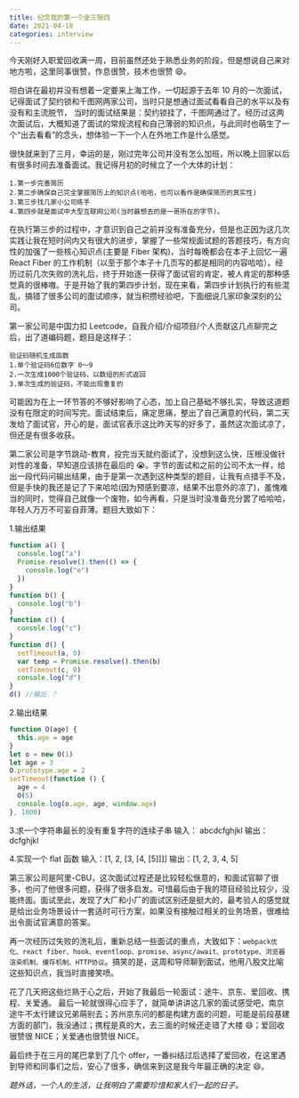 ```yaml
---
title: 纪念我的第一个金三银四
date: 2021-04-18
categories: interview
---
```


今天刚好入职爱回收满一周，目前虽然还处于熟悉业务的阶段，但是想说自己来对地方啦，这里同事很赞，作息很赞，技术也很赞 😄。

坦白讲在最初并没有想着一定要来上海工作，一切起源于去年 10 月的一次面试，记得面试了契约锁和千图网两家公司，当时只是想通过面试看看自己的水平以及有没有和主流脱节，
当时的面试结果是：契约锁挂了，千图网通过了。经历过这两次面试后，大概知道了面试的常规流程和自己薄弱的知识点，与此同时也萌生了一个“出去看看”的念头，想体验一下一个人在外地工作是什么感觉。

很快就来到了三月，幸运的是，刚过完年公司并没有怎么加班，所以晚上回家以后有很多时间去准备面试。我记得月初的时候立了一个大体的计划：

```
1.第一步完善简历
2.第二步确保自己完全掌握简历上的知识点(哈哈，也可以看作是确保简历的真实性)
3.第三步找几家小公司练手
4.第四步就是面试中大型互联网公司(当时最想去的是一哥所在的字节)。
```

在执行第三步的过程中，才意识到自己之前并没有准备充分，但是也正因为这几次实践让我在短时间内又有很大的进步，掌握了一些常规面试题的答题技巧，有方向性的加强了一些核心知识点(主要是 Fiber 架构)，当时每晚都会在本子上回忆一遍 React Fiber 的工作机制（以至于那个本子十几页写的都是相同的内容哈哈）。经历过前几次失败的洗礼后，终于开始逐一获得了面试官的肯定，被人肯定的那种感觉真的很棒嗷。于是开始了我的第四步计划，现在来看，第四步计划执行的有些混乱，搞错了很多公司的面试顺序，就当积攒经验吧，下面细说几家印象深刻的公司。

第一家公司是中国力扣 Leetcode，自我介绍/介绍项目/个人贡献这几点聊完之后，出了道编码题，题目是这样子：

```
验证码随机生成函数
1.单个验证码6位数字 0～9
2.一次生成1000个验证码，以数组的形式返回
3.单次生成的验证码，不能出现重复的
```

可能因为在上一环节答的不够好影响了心态，加上自己基础不够扎实，导致这道题没有在限定的时间写完。面试结束后，痛定思痛，整出了自己满意的代码，第二天发给了面试官，开心的是，面试官表示这比昨天写的好多了，虽然这次面试凉了，但还是有很多收获。

第二家公司是字节跳动-教育，投完当天就约面试了，没想到这么快，压根没做针对性的准备，早知道应该排在最后的 😭。字节的面试和之前的公司不太一样，给出一段代码问输出结果，由于是第一次遇到这种类型的题目，让我有点措手不及，但是手快的我还是记了下来哈哈(因为预感到要凉，结果不出意外的凉了)，羞愧难当的同时，觉得自己就像一个废物，如今再看，只是当时没准备充分罢了哈哈哈，年轻人万万不可妄自菲薄。题目大致如下：

1.输出结果

```js
function a() {
  console.log("a")
  Promise.resolve().then(() => {
    console.log("e")
  })
}
function b() {
  console.log("b")
}
function c() {
  console.log("c")
}
function d() {
  setTimeout(a, 0)
  var temp = Promise.resolve().then(b)
  setTimeout(c, 0)
  console.log("d")
}
d() //输出 ？
```

2.输出结果

```js
function O(age) {
  this.age = age
}
let o = new O(1)
let age = 3
O.prototype.age = 2
setTimeout(function () {
  age = 4
  O(5)
  console.log(o.age, age, window.age)
}, 1000)
```

3.求一个字符串最长的没有重复字符的连续子串
输入： abcdcfghjkl
输出：dcfghjkl

4.实现一个 flat 函数
输入：[1, 2, [3, [4, [5]]]]
输出：[1, 2, 3, 4, 5]

第三家公司是阿里-CBU，这次面试过程还是比较轻松惬意的，和面试官聊了很多，也问了他很多问题，获得了很多启发。可惜最后由于我的项目经验比较少，没能终面。面试至此，发现了大厂和小厂的面试区别还是挺大的，最考验人的感觉就是给出业务场景设计一套适时可行方案，如果没有接触过相关的业务场景，很难给出令面试官满意的答案。

再一次经历过失败的洗礼后，重新总结一些面试的重点，大致如下：`webpack优化、react fiber、hook、eventloop、promise、async/await、prototype、浏览器渲染机制、缓存机制、HTTP协议`。搞笑的是，这周和导师聊到面试，他用八股文比喻这些知识点，我当时直接笑喷。

花了几天把这些烂熟于心之后，开始了我最后一轮面试：途牛、京东、爱回收、携程、关爱通。
最后一轮就很得心应手了，就简单讲讲这几家的面试感受吧，南京途牛不太行建议兄弟萌别去；苏州京东问的都是构建方面的问题，可能是前段基建方面的部门，我没通过；携程是真的大，去三面的时候还走错了大楼 😄；爱回收很赞很 NICE；关爱通也很赞很 NICE。

最后终于在三月的尾巴拿到了几个 offer，一番纠结过后选择了爱回收，在这里遇到导师和同事们之后，安心了很多，确信来到这是我今年最正确的决定 😄。

_题外话，一个人的生活，让我明白了需要珍惜和家人们一起的日子。_

